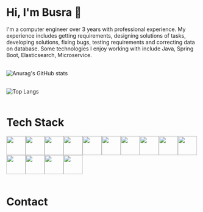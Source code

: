 # Hi, I'm Busra 👋

I'm a computer engineer over 3 years with professional experience. My experience includes getting requirements, designing solutions of tasks, developing solutions, fixing bugs, 
testing requirements and correcting data on database. Some technologies I enjoy working with include Java, Spring Boot, Elasticsearch, Microservice.</br></br>


<!--
**busragol/busragol** is a ✨ _special_ ✨ repository because its `README.md` (this file) appears on your GitHub profile.

Here are some ideas to get you started:

- 🔭 I’m currently working on ...
- 🌱 I’m currently learning ...
- 👯 I’m looking to collaborate on ...
- 🤔 I’m looking for help with ...
- 💬 Ask me about ...
- 📫 How to reach me: ...
- 😄 Pronouns: ...
- ⚡ Fun fact: ...
-->
<!-- 
![Anurag's GitHub stats](https://github-readme-stats.vercel.app/api?username=busragol&hide=prs,stars&show_icons=true&theme=radical&include_all_commits=true)
-->

![Anurag's GitHub stats](https://github-readme-stats.vercel.app/api?username=busragol&show_icons=true&theme=radical&rank_icon=github)</br></br>

![Top Langs](https://github-readme-stats.vercel.app/api/top-langs/?username=busragol&hide=javascript,html,tcl,css&exclude_repo=SentimentAnalysis,ParallelProgramming&layout=compact&hide_progress=true&theme=radical)
</br></br>

# Tech Stack

<img src="https://user-images.githubusercontent.com/25181517/117201156-9a724800-adec-11eb-9a9d-3cd0f67da4bc.png" width="50" height="50"/><img src="https://user-images.githubusercontent.com/25181517/183891303-41f257f8-6b3d-487c-aa56-c497b880d0fb.png" width="50" height="50"/><img src="https://user-images.githubusercontent.com/25181517/117201470-f6d56780-adec-11eb-8f7c-e70e376cfd07.png" width="50" height="50"/><img src="https://user-images.githubusercontent.com/25181517/117207493-49665200-adf4-11eb-808e-a9c0fcc2a0a0.png" width="50" height="50"/><img src="https://user-images.githubusercontent.com/25181517/117533873-484d4480-afef-11eb-9fad-67c8605e3592.png" width="50" height="50"/><img src="https://user-images.githubusercontent.com/25181517/183892181-ad32b69e-3603-418c-b8e7-99e976c2a784.png" width="50" height="50"/><img src="https://user-images.githubusercontent.com/25181517/192108372-f71d70ac-7ae6-4c0d-8395-51d8870c2ef0.png" width="50" height="50"/><img src="https://user-images.githubusercontent.com/25181517/192107854-765620d7-f909-4953-a6da-36e1ef69eea6.png" width="50" height="50"/><img src="https://user-images.githubusercontent.com/25181517/192107858-fe19f043-c502-4009-8c47-476fc89718ad.png" width="50" height="50"/><img src="https://user-images.githubusercontent.com/25181517/192107004-2d2fff80-d207-4916-8a3e-130fee5ee495.png" width="50" height="50"/><img src="https://user-images.githubusercontent.com/25181517/186711335-a3729606-5a78-4496-9a36-06efcc74f800.png" width="50" height="50"/><img src="https://user-images.githubusercontent.com/25181517/117208736-bdedc080-adf5-11eb-912f-61c7d43705f6.png" width="50" height="50"/><img src="https://user-images.githubusercontent.com/25181517/183896128-ec99105a-ec1a-4d85-b08b-1aa1620b2046.png" width="50" height="50"/><img src="https://user-images.githubusercontent.com/25181517/183569191-f32cdf03-673f-4ae3-809b-3a8b376bb8a2.png" width="50" height="50"/></br></br>

# Contact

